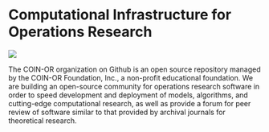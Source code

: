 # Computational Infrastructure for Operations Research

<a href="https://www.coin-or.org"> <img src="https://www.coin-or.org/wordpress/wp-content/uploads/2014/08/COINOR.png"> </a>

The COIN-OR organization on Github is an open source repository managed by the COIN-OR Foundation, Inc., a non-profit educational foundation. We are building an open-source community for operations research software in order to speed development and deployment of models, algorithms, and cutting-edge computational research, as well as provide a forum for peer review of software similar to that provided by archival journals for theoretical research.

